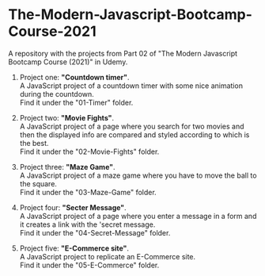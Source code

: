 # The-Modern-Javascript-Bootcamp-Course-2021

A repository with the projects from Part 02 of "The Modern Javascript Bootcamp Course (2021)" in Udemy.

1. Project one: **"Countdown timer"**.  
   A JavaScript project of a countdown timer with some nice animation during the countdown.  
   Find it under the "01-Timer" folder.

2. Project two: **"Movie Fights"**.  
   A JavaScript project of a page where you search for two movies and then the displayed info are compared and styled according to which is the best.  
   Find it under the "02-Movie-Fights" folder.

3. Project three: **"Maze Game"**.  
   A JavaScript project of a maze game where you have to move the ball to the square.  
   Find it under the "03-Maze-Game" folder.

4. Project four: **"Secter Message"**.  
   A JavaScript project of a page where you enter a message in a form and it creates a link with the 'secret message.  
   Find it under the "04-Secret-Message" folder.

5. Project five: **"E-Commerce site"**.  
   A JavaScript project to replicate an E-Commerce site.  
   Find it under the "05-E-Commerce" folder.
